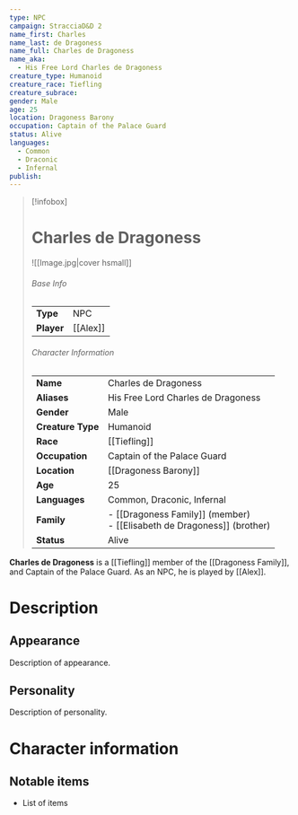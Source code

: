 ```yaml
---
type: NPC
campaign: StracciaD&D 2
name_first: Charles
name_last: de Dragoness
name_full: Charles de Dragoness
name_aka:
  - His Free Lord Charles de Dragoness
creature_type: Humanoid
creature_race: Tiefling
creature_subrace: 
gender: Male
age: 25
location: Dragoness Barony
occupation: Captain of the Palace Guard
status: Alive
languages:
  - Common
  - Draconic
  - Infernal
publish:
---
```

> [!infobox]  
> # Charles de Dragoness
> ![[Image.jpg|cover hsmall]]  
> ###### Base Info
> | | |  
> |---|---|  
> | **Type** | NPC |
> | **Player** | [[Alex]] |
> ###### Character Information  
> | | |  
> |---|---|  
> | **Name** | Charles de Dragoness |
> | **Aliases** | His Free Lord Charles de Dragoness |
> | **Gender** | Male | 
> | **Creature Type** | Humanoid |
> | **Race** | [[Tiefling]] |  
> | **Occupation** | Captain of the Palace Guard |  
> | **Location** | [[Dragoness Barony]] |
> | **Age** | 25 |
> | **Languages** | Common, Draconic, Infernal |  
> | **Family** | - [[Dragoness Family]] (member)<br>- [[Elisabeth de Dragoness]] (brother) |
> | **Status** | Alive |

**Charles de Dragoness** is a [[Tiefling]] member of the [[Dragoness Family]], and Captain of the Palace Guard. As an NPC, he is played by [[Alex]].
# Description
## Appearance
Description of appearance.
## Personality
Description of personality.
# Character information
## Notable items
- List of items
